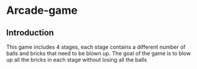 # Arcade-game

## Introduction
This game includes 4 stages, each stage contains a different number of balls and bricks that need to be blown up.
The goal of the game is to blow up all the bricks in each stage without losing all the balls
